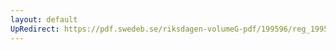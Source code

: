 ```yaml
---
layout: default
UpRedirect: https://pdf.swedeb.se/riksdagen-volumeG-pdf/199596/reg_199596_UU.pdf
---
```

